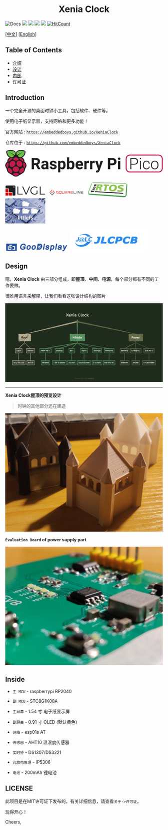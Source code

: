 <h1 align="center">
    <span>Xenia Clock</span>
</h1>

<!-- <div style="text-align: center;">

<a href="https://iotahydrae.github.io/XeniaClock/">![Docs](https://img.shields.io/badge/docs-iotahydrae.github.io%2FXeniaClock%2F-green)</a> <a>![](https://img.shields.io/github/license/iotahydrae/xeniaclock)</a> <a>![](https://img.shields.io/github/forks/IotaHydrae/XeniaClock)</a> <a>![](https://img.shields.io/github/stars/iotahydrae/XeniaClock)</a> <a>![](https://img.shields.io/github/last-commit/iotahydrae/XeniaClock)</a> <a>  [![HitCount](https://hits.dwyl.com/IotaHydrae/XeniaClock.svg?style=flat-square)](http://hits.dwyl.com/IotaHydrae/XeniaClock)</a>

</div> -->

![Docs](https://img.shields.io/badge/docs-iotahydrae.github.io%2FXeniaClock%2F-green) ![](https://img.shields.io/github/license/iotahydrae/xeniaclock) ![](https://img.shields.io/github/forks/IotaHydrae/XeniaClock) ![](https://img.shields.io/github/stars/iotahydrae/XeniaClock) ![](https://img.shields.io/github/last-commit/iotahydrae/XeniaClock) [![HitCount](https://hits.dwyl.com/IotaHydrae/XeniaClock.svg?style=flat-square)](http://hits.dwyl.com/IotaHydrae/XeniaClock)


[[中文]](index.md) [[English]](index-en.md)

Table of Contents
------------------

- [介绍](#Introduction)
- [设计](#Design)
- [内部](#Inside)
- [许可证](#License)

Introduction
------------------

一个完全开源的桌面时钟小工具，包括软件、硬件等。

使用电子纸显示器，支持网络和更多功能！

官方网站 : [`https://embeddedboys.github.io/XeniaClock`](https://embeddedboys.github.io/XeniaClock)

仓库位于 : [`https://github.com/embeddedboys/XeniaClock`](https://github.com/embeddedboys/XeniaClock)


![pico](assets/raspberry-pi-pico.svg)

![lvgl](assets/logo_lvgl.png) ![squareline studio](assets/logo_squareline.png) ![FreeRTOS](assets/logo_freertos.jpg) ![littleFS](assets/logo_littlefs.jpg)

![GooDisplay](assets/logo_goodisplay.jpg) ![JLC](assets/logo_jlc.png)

Design
------------------

嗯，**Xenia Clock** 由三部分组成，即**屋顶**、**中间**、**电源**，每个部分都有不同的工作要做。

很难用语言来解释，让我们看看这张设计结构的图片

![DesignStructure](assets/XeniaClock.png)

-----------------------

**Xenia Clock屋顶的预览设计**
> 时钟的其他部分还在建造

![roof](assets/roof.jpg)

**`Evaluation Board` of power supply part**

![power supply board](assets/power_supply_board.jpg)

Inside
------------------
* `主 MCU`  - raspberrypi RP2040

* `副 MCU`   - STC8G1K08A

* `主屏幕`    - 1.54 寸 电子纸显示屏

* `副屏幕`    - 0.91 寸 OLED (默认黄色)

* `网络`      - esp01s AT

* `传感器`    - AHT10 温湿度传感器

* `实时钟`    - DS1307/DS3221

* `充放电管理` - IP5306

* `电池`      - 200mAh 锂电池


LICENSE
------------------

此项目是在MIT许可证下发布的，有关详细信息，请查看`关于->许可证`。

玩得开心！

Cheers,
